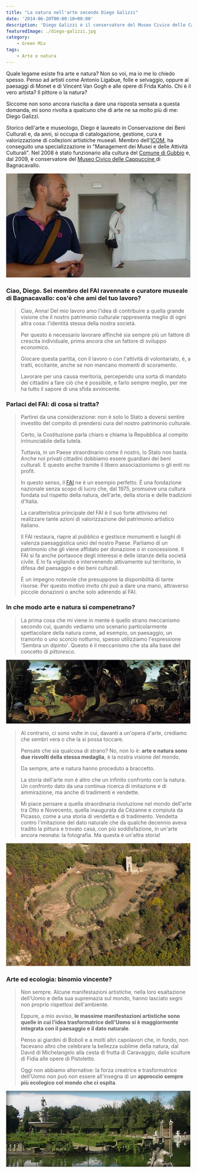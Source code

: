 ```yaml
---
title: "La natura nell'arte secondo Diego Galizzi"
date: '2014-06-20T00:00:10+00:00'
description: 'Diego Galizzi è il conservatore del Museo Civico delle Cappuccine di Bagnacavallo. Insieme a lui ho discusso il connubio arte e natura.'
featuredImage: ./diego-galizzi.jpg
category:
    - Green Mix
tags:
    - Arte e natura
---
```


Quale legame esiste fra arte e natura? Non so voi, ma io me lo chiedo spesso.
Penso ad artisti come Antonio Ligabue, folle e selvaggio, oppure ai paesaggi di Monet e di Vincent Van Gogh e alle opere di Frida Kahlo.
Chi è il vero artista? Il pittore o la natura?

Siccome non sono ancora riuscita a dare una risposta sensata a questa domanda, mi sono rivolta a qualcuno che di arte ne sa molto più di me: Diego Galizzi.

Storico dell'arte e museologo, Diego è laureato in Conservazione dei Beni Culturali e, da anni, si occupa di catalogazione, gestione, cura e valorizzazione di collezioni artistiche museali.
Membro dell'[ICOM](http://www.icom-italia.org), ha conseguito una specializzazione in "Management dei Musei e delle Attività Culturali".
Nel 2008 è stato funzionario alla cultura del [Comune di Gubbio](http://www.comune.gubbio.pg.it) e, dal 2009, è conservatore del [Museo Civico delle Cappuccine ](http://www.museocivicobagnacavallo.it) di Bagnacavallo.

![Diego in visita alla Biennale di Disegno di Rimini](./diego.jpg)

### Ciao, Diego. Sei membro del FAI ravennate e curatore museale di Bagnacavallo: cos'è che ami del tuo lavoro?

> Ciao, Anna! Del mio lavoro amo l'idea di contribuire a quella grande visione che il nostro patrimonio culturale rappresenta meglio di ogni altra cosa: l'identità stessa della nostra società.
>
> Per questo è necessario lavorare affinché sia sempre più un fattore di crescita individuale, prima ancora che un fattore di sviluppo economico.
>
> Giocare questa partita, con il lavoro o con l'attività di volontariato, è, a tratti, eccitante, anche se non mancano momenti di scoramento.
>
> Lavorare per una causa meritoria, percependo una sorta di mandato dei cittadini a fare ciò che è possibile, e farlo sempre meglio, per me ha tutto il sapore di una sfida avvincente.

### Parlaci del FAI: di cosa si tratta?

> Partirei da una considerazione: non è solo lo Stato a doversi sentire investito del compito di prendersi cura del nostro patrimonio culturale.
>
> Certo, la Costituzione parla chiaro e chiama la Repubblica al compito irrinunciabile della tutela.
>
> Tuttavia, in un Paese straordinario come il nostro, lo Stato non basta. Anche noi privati cittadini dobbiamo essere guardiani dei beni culturali. E questo anche tramite il libero associazionismo o gli enti no profit.
>
> In questo senso, il [FAI](http://www.fondoambiente.it) ne è un esempio perfetto. È una fondazione nazionale senza scopo di lucro che, dal 1975, promuove una cultura fondata sul rispetto della natura, dell'arte, della storia e delle tradizioni d'Italia.
>
> La caratteristica principale del FAI è il suo forte attivismo nel realizzare tante azioni di valorizzazione del patrimonio artistico italiano.
>
> Il FAI restaura, riapre al pubblico e gestisce monumenti e luoghi di valenza paesaggistica unici del nostro Paese. Parliamo di un patrimonio che gli viene affidato per donazione o in concessione. Il FAI si fa anche portavoce degli interessi e delle istanze della società civile. E lo fa vigilando e intervenendo attivamente sul territorio, in difesa del paesaggio e dei beni culturali.
>
> È un impegno notevole che presuppone la disponibilità di tante risorse. Per questo motivo invito chi può a dare una mano, attraverso piccole donazioni o anche solo aderendo al FAI.

### In che modo arte e natura si compenetrano?

> La prima cosa che mi viene in mente è quello strano meccanismo secondo cui, quando vediamo uno scenario particolarmente spettacolare della natura come, ad esempio, un paesaggio, un tramonto o uno scorcio notturno, spesso utilizziamo l'espressione 'Sembra un dipinto'. Questo è il meccanismo che sta alla base del concetto di _pittoresco_.

![Piero di Cosimo, "L'incendio nella foresta" (olio su tavola, 1500-1505)](./cosimo.jpg)

> Al contrario, ci sono volte in cui, davanti a un'opera d'arte, crediamo che sembri vera o che la si possa toccare.
>
> Pensate che sia qualcosa di strano? No, non lo è: **arte e natura sono due risvolti della stessa medaglia**, è la nostra visione del mondo.
>
> Da sempre, arte e natura hanno proceduto a braccetto.
>
> La storia dell'arte non è altro che un infinito confronto con la natura. Un confronto dato da una continua ricerca di imitazione e di ammirazione, ma anche di tradimenti e vendette.
>
> Mi piace pensare a quella straordinaria rivoluzione nel mondo dell'arte tra Otto e Novecento, quella inaugurata da Cézanne e compiuta da Picasso, come a una storia di vendetta e di tradimento. Vendetta contro l'imitazione del dato naturale che da qualche decennio aveva tradito la pittura e trovato casa, con più soddisfazione, in un'arte ancora neonata: la fotografia. Ma questa è un'altra storia!

![Diego Galizzi](./pistoletto.jpg)

### Arte ed ecologia: binomio vincente?

> Non sempre. Alcune manifestazioni artistiche, nella loro esaltazione dell'Uomo e della sua supremazia sul mondo, hanno lasciato segni non proprio rispettosi dell'ambiente.
>
> Eppure, a mio avviso, **le massime manifestazioni artistiche sono quelle in cui l'idea trasformatrice dell'Uomo si è maggiormente integrata con il paesaggio e il dato naturale**.
>
> Penso ai giardini di Boboli e a molti altri capolavori che, in fondo, non facevano altro che celebrare la bellezza sublime della natura, dal David di Michelangelo alla cesta di frutta di Caravaggio, dalle sculture di Fidia alle opere di Pistoletto.
>
> Oggi non abbiamo alternative: la forza creatrice e trasformatrice dell'Uomo non può non essere all'insegna di un **approccio sempre più ecologico col mondo che ci ospita**.

![Diego Galizzi](./giambologna.jpg)
